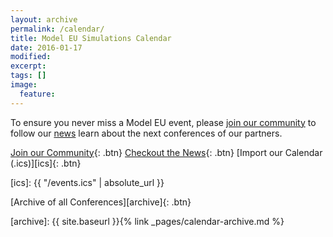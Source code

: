 ```yaml
---
layout: archive
permalink: /calendar/
title: Model EU Simulations Calendar
date: 2016-01-17
modified:
excerpt:
tags: []
image:
  feature:
---
```


To ensure you never miss a Model EU event, please [join our community][join]
to follow our [news] learn about the next conferences of our partners.

[Join our Community][join]{: .btn} [Checkout the News][news]{: .btn} [Import our Calendar (.ics)][ics]{: .btn}

[join]: https://forum.beta-europe.org/signup
[news]: https://forum.beta-europe.org/c/news
[ics]: {{ "/events.ics" | absolute_url }}



<script src="//cdnjs.cloudflare.com/ajax/libs/jquery/3.2.1/jquery.min.js"></script>
<script type="text/javascript" src="//cdnjs.cloudflare.com/ajax/libs/moment.js/2.18.1/moment.min.js
"></script>
<script src="//cdnjs.cloudflare.com/ajax/libs/fullcalendar/3.4.0/fullcalendar.min.js"></script>

<script>
  var jQuery3 = jQuery.noConflict(true);
  jQuery3(document).ready(function() {
    jQuery3('#calendar').fullCalendar({
        events:'{{ "events.json" | absolute_url }}',
        
        header: {
                left: 'prev,next today',
                center: 'title',
                right: 'listYear,month'
        },
        // customize the button names,
        // otherwise they'd all just say "list"
        views: {
                listYear: { buttonText: 'list year', displayEventEnd: false },
                listWeek: { buttonText: 'list week' }
        },

        defaultView: 'month',
        defaultDate: '2017-09-12',
        navLinks: true // can click day/week names to navigate views
    })
});
</script>

<div id="calendar"></div>


[Archive of all Conferences][archive]{: .btn}

[archive]: {{ site.baseurl }}{% link _pages/calendar-archive.md %}
